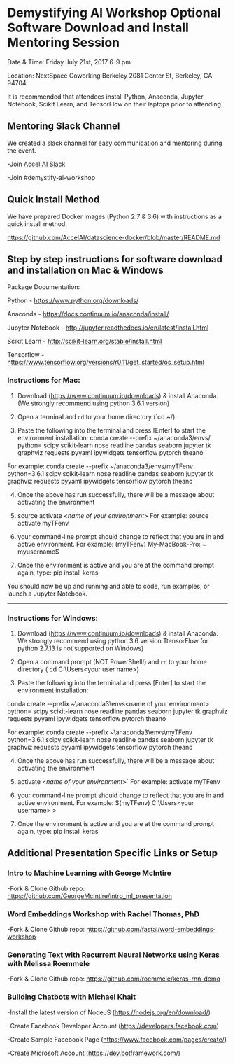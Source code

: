 # Demystifying AI Workshop Optional Software Download and Install Mentoring Session
 
Date & Time: 
Friday July 21st, 2017 6-9 pm
 
Location: 
NextSpace Coworking Berkeley
2081 Center St, Berkeley, CA 94704
 
It is recommended that attendees install Python, Anaconda, Jupyter Notebook, Scikit Learn, and TensorFlow on their laptops prior to attending.
 
## Mentoring Slack Channel
We created a slack channel for easy communication and mentoring during the event. 

-Join [Accel.AI Slack](https://slackpass.io/accelai)

-Join #demystify-ai-workshop
 

## Quick Install Method

We have prepared Docker images (Python 2.7 & 3.6) with instructions as a quick install method.

https://github.com/AccelAI/datascience-docker/blob/master/README.md


## Step by step instructions for software download and installation on Mac & Windows

Package Documentation:

Python - https://www.python.org/downloads/

Anaconda - https://docs.continuum.io/anaconda/install/

Jupyter Notebook - http://jupyter.readthedocs.io/en/latest/install.html

Scikit Learn - http://scikit-learn.org/stable/install.html

Tensorflow - https://www.tensorflow.org/versions/r0.11/get_started/os_setup.html





### Instructions for Mac:

 1) Download (https://www.continuum.io/downloads) & install Anaconda.  
     (We strongly recommend using python 3.6.1 version)

 2) Open a terminal and  `cd` to your home directory (`cd ~/)

 3) Paste the following into the terminal and press [Enter] to start the environment installation:
conda create --prefix ~/anaconda3/envs/<name of your environment> python=<version of python you want installed> scipy scikit-learn nose readline pandas seaborn jupyter tk graphviz requests pyyaml ipywidgets tensorflow pytorch theano
     
For example:  conda create --prefix  ~/anaconda3/envs/myTFenv python=3.6.1 scipy scikit-learn nose readline pandas seaborn jupyter tk graphviz requests pyyaml ipywidgets tensorflow pytorch theano

 4) Once the above has run successfully, there will be a message about activating the environment

 5) source activate <_name of your environment_>
      For example:   source activate myTFenv

6)  your command-line prompt should change to reflect that you are in and active environment.
    For example: (myTFenv)  My-MacBook-Pro: ~ myusername$
 
7)  Once the environment is active and you are at the command prompt again, type:
     pip install keras

You should now be up and running and able to code, run examples, or launch a Jupyter Notebook.


_____________________________________________


### Instructions for Windows:

 1) Download (https://www.continuum.io/downloads) & install Anaconda.  
     We strongly recommend using python 3.6 version
     TtensorFlow for python 2.7.13 is not supported on Windows)

 2) Open a command prompt (NOT PowerShell!) and `cd` to your home directory
     ( cd  C:\Users\<your user name>)

 3) Paste the following into the terminal and press [Enter] to start the environment installation:

conda create --prefix ~\anaconda3\envs\<name of your environment> python=<version of python you want installed> scipy scikit-learn nose readline pandas seaborn jupyter tk graphviz requests pyyaml ipywidgets tensorflow pytorch theano

For example:  conda create --prefix  ~\anaconda3\envs\myTFenv python=3.6.1 scipy scikit-learn nose readline pandas seaborn jupyter tk graphviz requests pyyaml ipywidgets tensorflow pytorch theano`


 4) Once the above has run successfully, there will be a message about activating the environment

5) activate <_name of your environment_>`
     For example:  activate myTFenv

6)  your command-line prompt should change to reflect that you are in and active environment.
    For example: $(myTFenv) C:\Users\<your username>  >

7)  Once the environment is active and you are at the command prompt again, type:
     pip install keras


## Additional Presentation Specific Links or Setup

### Intro to Machine Learning with George McIntire

-Fork & Clone Github repo: https://github.com/GeorgeMcIntire/intro_ml_presentation

### Word Embeddings Workshop with Rachel Thomas, PhD 

-Fork & Clone Github repo: https://github.com/fastai/word-embeddings-workshop

### Generating Text with Recurrent Neural Networks using Keras with Melissa Roemmele

-Fork & Clone Github repo: https://github.com/roemmele/keras-rnn-demo

### Building Chatbots with Michael Khait 

-Install the latest version of NodeJS (https://nodejs.org/en/download/)

-Create Facebook Developer Account (https://developers.facebook.com)

-Create Sample Facebook Page (https://www.facebook.com/pages/create/)

-Create Microsoft Account (https://dev.botframework.com/)

